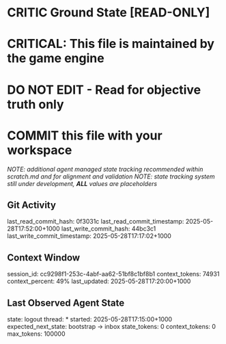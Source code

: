 # CRITIC Ground State [READ-ONLY]
# CRITICAL: This file is maintained by the game engine
# DO NOT EDIT - Read for objective truth only
# COMMIT this file with your workspace
*NOTE: additional agent managed state tracking recommended within scratch.md and for alignment and validation*
*NOTE: state tracking system still under development, **ALL** values are placeholders*

## Git Activity
last_read_commit_hash: 0f3031c
last_read_commit_timestamp: 2025-05-28T17:52:00+1000
last_write_commit_hash: 44bc3c1
last_write_commit_timestamp: 2025-05-28T17:17:02+1000

## Context Window
session_id: cc9298f1-253c-4abf-aa62-51bf8c1bf8b1
context_tokens: 74931
context_percent: 49%
last_updated: 2025-05-28T17:20:00+1000

## Last Observed Agent State
state: logout
thread: *
started: 2025-05-28T17:15:00+1000
expected_next_state: bootstrap -> inbox
state_tokens: 0
context_tokens: 0
max_tokens: 100000

